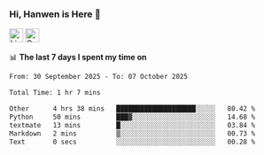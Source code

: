### Hi, Hanwen is Here 👋
<p>
	<a href="https://www.linkedin.com/in/liu-hanwen/"><img src="https://img.shields.io/badge/@hanwen-0A66C2?style=flat&logo=LinkedIn&logoColor=white" alt="Linkedin"  height="25px"/></a> 
	<a href="https://scholar.google.com/citations?user=HDF0su0AAAAJ"><img src="https://img.shields.io/badge/scholar-4385FE.svg?&style=plastic&logo=google-scholar&logoColor=white" alt="Google Scholar" height="25px"> </a>
</p>

📊 **The last 7 days I spent my time on** 
<!--START_SECTION:waka-->

```txt
From: 30 September 2025 - To: 07 October 2025

Total Time: 1 hr 7 mins

Other      4 hrs 38 mins   ████████████████████░░░░░   80.42 %
Python     50 mins         ███▓░░░░░░░░░░░░░░░░░░░░░   14.68 %
textmate   13 mins         █░░░░░░░░░░░░░░░░░░░░░░░░   03.84 %
Markdown   2 mins          ▒░░░░░░░░░░░░░░░░░░░░░░░░   00.73 %
Text       0 secs          ░░░░░░░░░░░░░░░░░░░░░░░░░   00.28 %
```

<!--END_SECTION:waka-->


<!--
**david990917/david990917** is a ✨ _special_ ✨ repository because its `README.md` (this file) appears on your GitHub profile.

Here are some ideas to get you started:

- 🔭 I’m currently working on ...
- 🌱 I’m currently learning ...
- 👯 I’m looking to collaborate on ...
- 🤔 I’m looking for help with ...
- 💬 Ask me about ...
- 📫 How to reach me: ...
- 😄 Pronouns: ...
- ⚡ Fun fact: ...
-->
